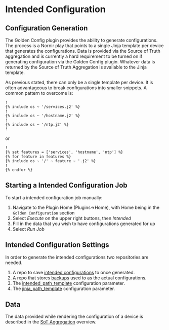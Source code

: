 # Intended Configuration

## Configuration Generation

The Golden Config plugin provides the ability to generate configurations. The process is a Nornir play that points to a single Jinja template per 
device that generates the configurations. Data is provided via the Source of Truth aggregation and is currently a hard requirement to be turned on if 
generating configuration via the Golden Config plugin. Whatever data is returned by the Source of Truth Aggregation is available to the Jinja template.

As previous stated, there can only be a single template per device. It is often advantageous to break configurations into smaller snippets. A common pattern 
to overcome is:

```jinja
!
{% include os ~ '/services.j2' %}
!
{% include os ~ '/hostname.j2' %}
!
{% include os ~ '/ntp.j2' %}
!
```
or 

```jinja
!
{% set features = ['services', 'hostname', 'ntp'] %}
{% for feature in features %}
{% include os ~ '/' ~ feature ~ '.j2' %}
!
{% endfor %}
```

## Starting a Intended Configuration Job

To start a intended configuration job manually:

1. Navigate to the Plugin Home (Plugins->Home), with Home being in the `Golden Configuration` section
2. Select _Execute_ on the upper right buttons, then _Intended_
3. Fill in the data that you wish to have configurations generated for up
4. Select _Run Job_

## Intended Configuration Settings

In order to generate the intended configurations two repositories are needed.

1. A repo to save [intended configurations](./navigating-golden.md#git-settings) to once generated.
2. A repo that stores [backups](./navigating-golden.md#git-settings) used to as the actual configurations.
3. The [intended_path_template](./navigating-golden.md#application-settings) configuration parameter.
4. The [jinja_path_template](./navigating-golden.md#application-settings) configuration parameter.

## Data

The data provided while rendering the configuration of a device is described in the [SoT Aggregation](./navigating-sot-agg.md) overview. 
